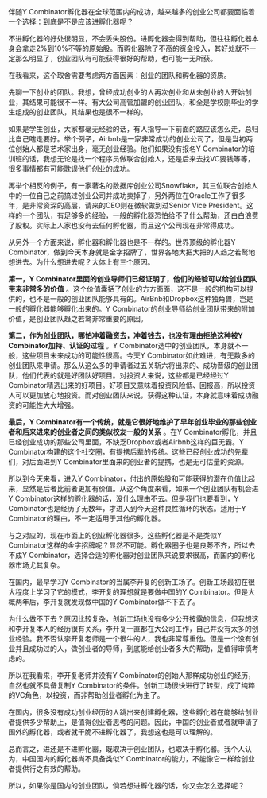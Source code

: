 伴随Y Combinator孵化器在全球范围内的成功，越来越多的创业公司都要面临着一个选择：到底是不是应该进孵化器呢？

不进孵化器的好处很明显，不会丢失股份。进孵化器会得到帮助，但往往孵化器本身会拿走2%到10%不等的原始股。而孵化器除了不高的资金投入，其好处就不一定那么明显了，创业团队有可能获得很好的帮助，也可能一无所获。

在我看来，这个取舍需要考虑两方面因素：创业的团队和孵化器的资质。

先聊一下创业的团队。我想，曾经成功创业的人再次创业和从未创业的人开始创业，其结果可能很不一样。有大公司高管加盟的创业团队，和全是学校刚毕业的学生组成的创业团队，其结果也是很不一样的。

如果是学生创业，大家都毫无经验的话，有人指导一下前面的路应该怎么走，总归比自己瞎走要好。举个例子，Airbnb是一家非常成功的创业公司了，但是当初两位创始人都是艺术家出身，毫无创业经验。他们如果没有报名Y Combinator的培训班的话，我想无论是找一个程序员做联合创始人，还是后来去找VC要钱等等，很多事情都有可能耽误他们创业的成功。

再举个相反的例子，有一家著名的数据库创业公司Snowflake，其三位联合创始人中的一位自己之前搞过创业公司并成功卖掉了，另外两位在Oracle工作了很多年，是非常资深的高层，请来的CEO则在微软做到过Senior Vice President。这样的一个团队，有足够多的经验，一般的孵化器恐怕给不了什么帮助，还白白浪费了股权。实际上人家也没有去任何孵化器，而且这个公司现在非常得成功。

从另外一个方面来说，孵化器和孵化器也是不一样的。世界顶级的孵化器Y Combinator，做到今天本身就是金字招牌了，世界各地大把大把的人趋之若鹜地想进去。为什么想进去呢？大体上有三个原因。

**第一，Y Combinator里面的创业导师们已经证明了，他们的经验可以给创业团队带来非常多的价值** 。这个价值囊括了创业的方方面面，这不是一般的机构可以提供的，也不是一般的创业团队能够具有的。AirBnb和Dropbox这种独角兽，岂是一般的孵化器能够孵化出来的。Y Combinator的创业导师给创业团队带来的附加价值，是创业团队趋之若鹜非常重要的原因。

**第二，作为创业团队，哪怕冲着融资去，冲着钱去，也没有理由拒绝这种被Y Combinator加持、认证的过程** 。Y Combinator选中的创业团队，本身就不一般，这些项目未来成功的可能性很高。今天Y Combinator如此难进，有无数多的创业团队来申请。那么从这么多的申请者过五关斩六将出来的、成功晋级的创业团队，他们代表的就是好团队好项目。对投资人来说，这些都是已经经过Y Combinator精选出来的好项目。好项目又意味着投资风险低、回报高，所以投资人可以更加放心地投资。而对创业团队来说，获得这种认证，本身就意味着成功融资的可能性大大增强。

**最后，Y Combinator有一个传统，就是它很好地维护了早年创业毕业的那些创业者和后来进来的创业者之间的类似校友一般的关系** 。在Y Combinator孵化，并且已经创业成功的那些公司里面，不缺乏Dropbox或者Airbnb这样的巨无霸。Y Combinator构建的这个社交圈，有提携后辈的传统。这些已经创业成功的先辈们，对后面进到Y Combinator里面来的创业者的提携，也是无可估量的资源。

所以到今天来看，进入Y Combinator，付出的原始股和可能获得的潜在价值比起来，显然是后者比前者更加有价值。从这个角度来看，如果一个创业团队有机会进Y Combinator这样的孵化器的话，没什么理由不去。但是我们也要看到，Y Combinator也是经历了无数年，才进入到今天这种良性循环的状态。适用于Y Combinator的理由，不一定适用于其他的孵化器。

与之对应的，现在市面上的创业孵化器很多。这些孵化器是不是类似Y Combinator这样的金字招牌呢？显然不可能。孵化器圈子也是良莠不齐，所以去不成Y Combinator，选择合适的孵化器对创业团队来说要求很高，而国内的孵化器市场尤其复杂。

在国内，最早学习Y Combinator的当属李开复的创新工场了。创新工场最初在很大程度上学习了它的模式，李开复的理想就是要做中国的Y Combinator。但是大概两年后，李开复就发现做中国的Y Combinator做不下去了。

为什么做不下去？原因比较复杂，创新工场也没有多少公开披露的信息，但我想这和李开复本人的经历很有关系，李开复一直都在大公司工作，自己并没有太多的创业经验。我不否认李开复老师是一个很牛的人，我也非常尊重他。但是一个没有创业并且成功过的人，做创业者的导师，到底能给创业者多大的帮助，是值得审慎考虑的。

所以在我看来，李开复老师并没有Y Combinator的创始人那样成功创业的经历，自然也就不具备复制Y Combinator的条件。创新工场很快进行了转型，成了纯粹的VC角色，以投资，而非帮助创业者孵化为主了。

在国内，很多没有成功创业经历的人跳出来创建孵化器，这些孵化器在能够给创业者提供多少帮助上，是值得创业者思考的问题。因此，中国的创业者或者就申请了国外的孵化器，或者就干脆不进孵化器了，我想这也是可以理解的。

总而言之，进还是不进孵化器，既取决于创业团队，也取决于孵化器。我个人认为，中国国内的孵化器尚不具备类似Y Combinator的能力，不能像它一样给创业者提供行之有效的帮助。

所以，如果你是国内的创业团队，倘若想进孵化器的话，你又会怎么选择呢？

